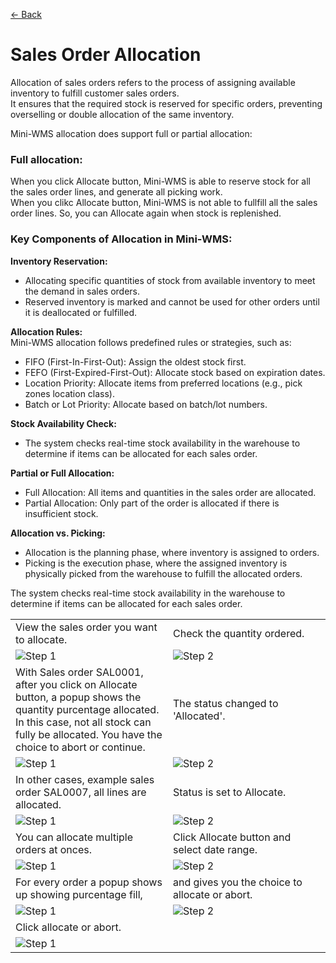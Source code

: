 [← Back](README.md)

# Sales Order Allocation

Allocation of sales orders refers to the process of assigning available inventory to fulfill customer sales orders.  
It ensures that the required stock is reserved for specific orders, preventing overselling or double allocation of the same inventory.  

Mini-WMS allocation does support full or partial allocation:  
### Full allocation:  
When you click Allocate button, Mini-WMS is able to reserve stock for all the sales order lines, and generate all picking work.  
When you clikc Allocate button, Mini-WMS is not able to fullfill all the sales order lines. So, you can Allocate again when stock is replenished.  

### Key Components of Allocation in Mini-WMS:

**Inventory Reservation:**
- Allocating specific quantities of stock from available inventory to meet the demand in sales orders.
- Reserved inventory is marked and cannot be used for other orders until it is deallocated or fulfilled.

**Allocation Rules:**  
Mini-WMS allocation follows predefined rules or strategies, such as:
- FIFO (First-In-First-Out): Assign the oldest stock first.
- FEFO (First-Expired-First-Out): Allocate stock based on expiration dates.
- Location Priority: Allocate items from preferred locations (e.g., pick zones location class).
- Batch or Lot Priority: Allocate based on batch/lot numbers.

**Stock Availability Check:**  
- The system checks real-time stock availability in the warehouse to determine if items can be allocated for each sales order.

**Partial or Full Allocation:** 
- Full Allocation: All items and quantities in the sales order are allocated.
- Partial Allocation: Only part of the order is allocated if there is insufficient stock.

**Allocation vs. Picking:** 
- Allocation is the planning phase, where inventory is assigned to orders.
- Picking is the execution phase, where the assigned inventory is physically picked from the warehouse to fulfill the allocated orders.

The system checks real-time stock availability in the warehouse to determine if items can be allocated for each sales order.

<table>
  <tr>
    <td style="width: 50%; text-align: left;">View the sales order you want to allocate.</td>
    <td style="width: 50%; text-align: left;">Check the quantity ordered.</td>
  </tr>
  <tr>
    <td style="vertical-align: top;">
      <img src="asset/salesOrderDetail1.png" alt="Step 1">
    </td>
    <td style="vertical-align: top;">
      <img src="asset/salesOrderDetail2.png" alt="Step 2">
    </td>
  </tr>
  <tr>
    <td style="width: 50%; text-align: left;">With Sales order SAL0001, after you click on Allocate button, a popup shows the quantity purcentage allocated. In this case, not all stock can fully be allocated. You have the choice to abort or continue.</td>
    <td style="width: 50%; text-align: left;">The status changed to 'Allocated'.</td>
  </tr>
  <tr>
    <td style="vertical-align: top;">
      <img src="asset/salesOrderAllocate1.png" alt="Step 1">
    </td>
    <td style="vertical-align: top;">
      <img src="asset/salesOrderAllocate2.png" alt="Step 2">
    </td>
  </tr>
  <tr>
    <td style="width: 50%; text-align: left;">In other cases, example sales order SAL0007, all lines are allocated.</td>
    <td style="width: 50%; text-align: left;">Status is set to Allocate.</td>
  </tr>
  <tr>
    <td style="vertical-align: top;">
      <img src="asset/salesOrderAllocate3.png" alt="Step 1">
    </td>
    <td style="vertical-align: top;">
      <img src="asset/salesOrderAllocate4.png" alt="Step 2">
    </td>
  </tr>
  <tr>
    <td style="width: 50%; text-align: left;">You can allocate multiple orders at onces.</td>
    <td style="width: 50%; text-align: left;">Click Allocate button and select date range.</td>
  </tr>
  <tr>
    <td style="vertical-align: top;">
      <img src="asset/salesOrderResults.png" alt="Step 1">
    </td>
    <td style="vertical-align: top;">
      <img src="asset/salesOrderAllocate7.png" alt="Step 2">
    </td>
  </tr>
  <tr>
    <td style="width: 50%; text-align: left;">For every order a popup shows up showing purcentage fill,</td>
    <td style="width: 50%; text-align: left;">and gives you the choice to allocate or abort.</td>
  </tr>
  <tr>
    <td style="vertical-align: top;">
      <img src="asset/salesOrderAllocate7.png" alt="Step 1">
    </td>
    <td style="vertical-align: top;">
      <img src="asset/salesOrderAllocate8.png" alt="Step 2">
    </td>
  </tr>
  
  <tr>
    <td style="width: 50%; text-align: left;">Click allocate or abort.</td>
    <td style="width: 50%; text-align: left;"></td>
  </tr>
  <tr>
    <td style="vertical-align: top;">
      <img src="asset/salesOrderAllocate9.png" alt="Step 1">
    </td>
    <td style="vertical-align: top;">
    </td>
  </tr>
</table>

